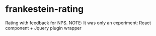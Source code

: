 # frankestein-rating
Rating with feedback for NPS. NOTE: It was only an experiment:  React component + Jquery plugin wrapper
